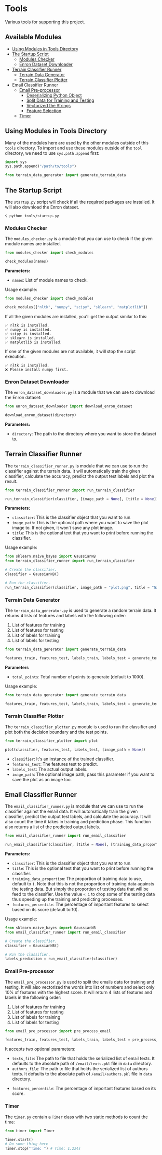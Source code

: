 # Tools

Various tools for supporting this project.

## Available Modules

* [Using Modules in Tools Directory](#using-modules-in-tools-directory)
* [The Startup Script](#the-startup-script)
    * [Modules Checker](#modules-checker)
    * [Enron Dataset Downloader](#enron-dataset-downloader)
* [Terrain Classifier Runner](#terrain-classifier-runner)
    * [Terrain Data Generator](#terrain-data-generator)
    * [Terrain Classifier Plotter](#terrain-classifier-plotter)
* [Email Classifier Runner](#email-classifier-runner)
    * [Email Pre-processor](#email-pre-processor)
        * [Deserializing Python Object](#deserializing-python-object)
        * [Split Data for Training and Testing](#split-data-for-training-and-testing)
        * [Vectorized the Strings](#vectorized-the-strings)
        * [Feature Selection](#feature-selection)
    * [Timer](#timer)

## Using Modules in Tools Directory

Many of the modules here are used by the other modules outside of this `tools` directory.
To import and use these modules outside of the `tool` directory, we need to use `sys.path.append` first:

```py
import sys
sys.path.append("/path/to/tools")

from terrain_data_generator import generate_terrain_data
```

## The Startup Script

The `startup.py` script will check if all the required packages are installed. It will also download the Enron dataset.

```shell
$ python tools/startup.py
```

### Modules Checker

The `modules_checker.py` is a module that you can use to check if the given module names are installed.

```py
from modules_checker import check_modules

check_modules(names)
```

**Parameters:**

* `names`: List of module names to check.

Usage example:

```py
from modules_checker import check_modules

check_modules(["nltk", "numpy", "scipy", "sklearn", "matplotlib"])
```

If all the given modules are installed, you'll get the output similar to this:

```shell
✅ nltk is installed.
✅ numpy is installed.
✅ scipy is installed.
✅ sklearn is installed.
✅ matplotlib is installed.
```

If one of the given modules are not available, it will stop the script execution.

```shell
✅ nltk is installed.
❌ Please install numpy first.
```

### Enron Dataset Downloader

The `enron_dataset_downloader.py` is a module that we can use to download the Enron dataset:

```py
from enron_dataset_downloader import download_enron_dataset

download_enron_dataset(directory)
```

**Parameters:**

* `directory`: The path to the directory where you want to store the dataset to.

## Terrain Classifier Runner

The `terrain_classifier_runner.py` is module that we can use to run the classifier against the terrain data. It will automatically train the given classifier, calculate the accuracy, predict the output test labels and plot the result.

```py
from terrain_classifier_runner import run_terrain_classifier

run_terrain_classifier(classifier, [image_path = None], [title = None])
```

**Parameters:**

* `classifier`: This is the classifier object that you want to run.
* `image_path`: This is the optional path where you want to save the plot image to. If not given, it won't save any plot image.
* `title`: This is the optional text that you want to print before running the classifier.

Usage example:

```py
from sklearn.naive_bayes import GaussianNB
from terrain_classifier_runner import run_terrain_classifier

# Create the classifier.
classifier = GaussianNB()

# Run the classifier.
run_terrain_classifier(classifier, image_path = "plot.png", title = "Gaussian Naive Bayes")
```

### Terrain Data Generator

The `terrain_data_generator.py` is used to generate a random terrain data. It returns 4 lists of features and labels with the following order:

1. List of features for training
2. List of features for testing
3. List of labels for training
4. List of labels for testing

```py
from terrain_data_generator import generate_terrain_data

features_train, features_test, labels_train, labels_test = generate_terrain_data([total_points = 1000])
```

**Parameters**

* `total_points`: Total number of points to generate (default to 1000).

Usage example:

```py
from terrain_data_generator import generate_terrain_data

features_train, features_test, labels_train, labels_test = generate_terrain_data(1000)
```

### Terrain Classifier Plotter

The `terrain_classifier_plotter.py` module is used to run the classifier and plot both the decision boundary and the test points.

```py
from terrain_classifier_plotter import plot

plot(classifier, features_test, labels_test, [image_path = None])
```

* `classifier`: It's an instance of the trained classifier.
* `features_test`: The features test to predict.
* `labels_test`: The actual output labels.
* `image_path`: The optional image path, pass this parameter if you want to save the plot as an image too.

## Email Classifier Runner

The `email_classifier_runner.py` is module that we can use to run the classifier against the email data. It will automatically train the given classifier, predict the output test labels, and calculate the accuracy. It will also count the time it takes in training and prediction phase. This function also returns a list of the predicted output labels.

```py
from email_classifier_runner import run_email_classifier

run_email_classifier(classifier, [title = None], [training_data_proportion = 1], [features_percentile = 10])
```

**Parameters:**

* `classifier`: This is the classifier object that you want to run.
* `title`: This is the optional text that you want to print before running the classifier.
* `training_data_proportion`: The proportion of training data to use, default to `1`. Note that this is not the proportion of training data againsts the testing data. But simply the proportion of testing data that will be feed to the classifier. Use the value `< 1` to drop some of the testing data thus speeding up the training and predicting processes.
* `features_percentile`: The percentage of important features to select based on its score (default to 10).

Usage example:

```py
from sklearn.naive_bayes import GaussianNB
from email_classifier_runner import run_email_classifier

# Create the classifier.
classifier = GaussianNB()

# Run the classifier.
labels_prediction = run_email_classifier(classifier)
```

### Email Pre-processor

The `email_pre_processor.py` is used to split the emails data for training and testing. It will also vectorized the words into list of numbers and select only 10% of features with the highest score. It will return 4 lists of features and labels in the following order:

1. List of features for training
2. List of features for testing
3. List of labels for training
4. List of labels for testing

```py
from email_pre_processor import pre_process_email

features_train, features_test, labels_train, labels_test = pre_process_email([texts_file = "/path/to/data/email/texts.pkl"], [author_text = "/path/to/data/email/authors.pkl"], [features_percentile = 10])
```

It accepts two optional parameters:

- `texts_file`: The path to file that holds the serialized list of email texts. It defaults to the absolute path of `/email/texts.pkl` file in `data` directory.
- `authors_file`: The path to file that holds the serialized list of authors texts. It defaults to the absolute path of `/email/authors.pkl` file in `data` directory.
* `features_percentile`: The percentage of important features based on its score.

### Timer

The `timer.py` contain a `Timer` class with two static methods to count the time:

```py
from timer import Timer

Timer.start()
# Do some thing here
Timer.stop("Time: ") # Time: 1.234s
```

